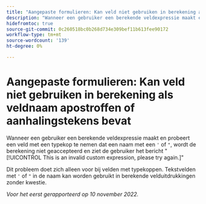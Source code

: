 ```yaml
---
title: "Aangepaste formulieren: Kan veld niet gebruiken in berekening als de veldnaam aanhalingstekens of een apostrof bevat."
description: "Wanneer een gebruiker een berekende veldexpressie maakt en probeert een typeahead-veld op te nemen met een naam met een apostrof- of aanhalingsteken, wordt de berekening niet geaccepteerd en ziet de gebruiker het bericht Dit is een ongeldige aangepaste expressie. Probeer het opnieuw."
hidefromtoc: true
source-git-commit: 0c260518bc0b268d734e309bef11b613fee90172
workflow-type: tm+mt
source-wordcount: '139'
ht-degree: 0%

---
```



# Aangepaste formulieren: Kan veld niet gebruiken in berekening als veldnaam apostroffen of aanhalingstekens bevat

Wanneer een gebruiker een berekende veldexpressie maakt en probeert een veld met een typekop te nemen dat een naam met een `'` of `"`, wordt de berekening niet geaccepteerd en ziet de gebruiker het bericht &quot;[!UICONTROL This is an invalid custom expression, please try again.]&quot;

Dit probleem doet zich alleen voor bij velden met typekoppen. Tekstvelden met `'` of `"` in de naam kan worden gebruikt in berekende velduitdrukkingen zonder kwestie.

_Voor het eerst gerapporteerd op 10 november 2022._

